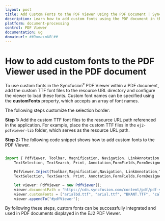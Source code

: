 ```yaml
---
layout: post
title: Add Custom Fonts to the PDF Viewer Using the PDF Document | Syncfusion
description: Learn how to add custom fonts using the PDF document in the Syncfusion Angular PDF Viewer component of Essential JS 2.
platform: document-processing
control: PDF Viewer
documentation: ug
domainurl: ##DomainURL##
---
```


# How to add custom fonts to the PDF Viewer used in the PDF document

To use custom fonts in the Syncfusion<sup style="font-size:70%">&reg;</sup> PDF Viewer within a PDF document, add the custom TTF font files to the resource URL directory and configure the viewer to load these fonts. Custom font names can be specified using the **customFonts** property, which accepts an array of font names.

The following steps customize the selection border:

**Step 1:** Add the custom TTF font files to the resource URL path referenced in the application. For example, place the custom TTF files in the `ej2-pdfviewer-lib` folder, which serves as the resource URL path.

**Step 2:** The following code snippet shows how to add custom fonts to the PDF Viewer.

```typescript

import { PdfViewer, Toolbar, Magnification, Navigation, LinkAnnotation,ThumbnailView,BookmarkView,
    TextSelection, TextSearch, Print, Annotation,FormFields,FormDesigner} from "../src/index";

    PdfViewer.Inject(Toolbar,Magnification,Navigation, LinkAnnotation,ThumbnailView,BookmarkView,
    TextSelection, TextSearch, Print, Annotation,FormFields,FormDesigner);

    let viewer: PdfViewer = new PdfViewer();
    viewer.documentPath = "https://cdn.syncfusion.com/content/pdf/pdf-succinctly.pdf";
    viewer.customFonts = ["arialbd.ttf", "arial.ttf", "BKANT.TTF", "calibri.ttf", "GARA.TTF", "GARAIT.TTF", "msgothic.ttc", "trebuc.ttf", "wingding.ttf"];
    viewer.appendTo("#pdfViewer");

```

By following these steps, custom fonts can be successfully integrated and used in PDF documents displayed in the EJ2 PDF Viewer.
